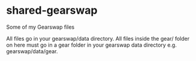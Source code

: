 # shared-gearswap
Some of my Gearswap files

All files go in your gearswap/data directory. All files inside the gear/ folder on here must go in a gear folder in your gearswap data directory e.g. gearswap/data/gear.